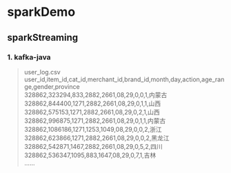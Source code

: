 sparkDemo  
================
sparkStreaming  
----------------
### 1. kafka-java

>user_log.csv
>user_id,item_id,cat_id,merchant_id,brand_id,month,day,action,age_range,gender,province  
>328862,323294,833,2882,2661,08,29,0,0,1,内蒙古  
>328862,844400,1271,2882,2661,08,29,0,1,1,山西  
>328862,575153,1271,2882,2661,08,29,0,2,1,山西  
>328862,996875,1271,2882,2661,08,29,0,1,1,内蒙古  
>328862,1086186,1271,1253,1049,08,29,0,0,2,浙江  
>328862,623866,1271,2882,2661,08,29,0,0,2,黑龙江  
>328862,542871,1467,2882,2661,08,29,0,5,2,四川  
>328862,536347,1095,883,1647,08,29,0,7,1,吉林  
  ......

